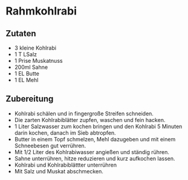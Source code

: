 # Rahmkohlrabi
## Zutaten
+ 3 kleine Kohlrabi
+ 1 T LSalz
+ 1 Prise Muskatnuss
+ 200ml Sahne
+ 1 EL Butte
+ 1 EL Mehl
## Zubereitung
+ Kohlrabi schälen und in fingergroße Streifen schneiden.
+ Die zarten Kohlrabiblätter zupfen, waschen und fein hacken.
+ 1 Liter Salzwasser zum kochen bringen und den Kohlrabi 5 Minuten darin kochen, danach im Sieb abtropfen.
+ Butter in einem Topf schmelzen, Mehl dazugeben und mit einem Schneebesen gut verrühren.
+ Mit 1/2 Liter des Kohlrabiwasser angießen und ständig rühren.
+ Sahne unterrühren, hitze reduzieren und kurz aufkochen lassen.
+ Kohlrabi und Kohlrabiblättter unterrühren
+ Mit Salz und Muskat abschmecken.
